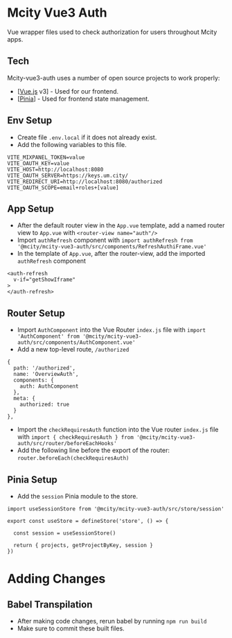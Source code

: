 # Mcity Vue3 Auth

Vue wrapper files used to check authorization for users throughout Mcity apps.

## Tech

Mcity-vue3-auth uses a number of open source projects to work properly:

- [[Vue.js](https://vuejs.org/) v3] - Used for our frontend.
- [[Pinia](https://pinia.vuejs.org/)] - Used for frontend state management.

## Env Setup

- Create file `.env.local` if it does not already exist.
- Add the following variables to this file.

```
VITE_MIXPANEL_TOKEN=value
VITE_OAUTH_KEY=value
VITE_HOST=http://localhost:8080
VITE_OAUTH_SERVER=https://keys.um.city/
VITE_REDIRECT_URI=http://localhost:8080/authorized
VITE_OAUTH_SCOPE=email+roles+[value]
```

## App Setup

- After the default router view in the `App.vue` template, add a named router view to `App.vue` with `<router-view name="auth"/>`
- Import `authRefresh` component with
  `import authRefresh from '@mcity/mcity-vue3-auth/src/components/RefreshAuthiFrame.vue'`
- In the template of `App.vue`, after the router-view, add the imported `authRefresh` component

```
<auth-refresh
  v-if="getShowIframe"
>
</auth-refresh>
```

## Router Setup

- Import `AuthComponent` into the Vue Router `index.js` file with `import 'AuthComponent' from '@mcity/mcity-vue3-auth/src/components/AuthComponent.vue'`
- Add a new top-level route, `/authorized`

```
{
  path: '/authorized',
  name: 'OverviewAuth',
  components: {
    auth: AuthComponent
  },
  meta: {
    authorized: true
  }
},
```

- Import the `checkRequiresAuth` function into the Vue router `index.js` file with
  `import { checkRequiresAuth } from '@mcity/mcity-vue3-auth/src/router/beforeEachHooks'`
- Add the following line before the export of the router:
  `router.beforeEach(checkRequiresAuth)`

## Pinia Setup

- Add the `session` Pinia module to the store.

```
import useSessionStore from '@mcity/mcity-vue3-auth/src/store/session'

export const useStore = defineStore('store', () => {

  const session = useSessionStore()

  return { projects, getProjectByKey, session }
})
```

# Adding Changes

## Babel Transpilation

- After making code changes, rerun babel by running `npm run build`
- Make sure to commit these built files.
